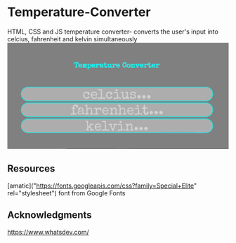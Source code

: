 # Temperature-Converter
HTML, CSS and JS temperature converter- converts the user's input into celcius, fahrenheit and kelvin simultaneously
<img src="screenshot.png" alt="screenshot">
## Resources
[amatic]("https://fonts.googleapis.com/css?family=Special+Elite" rel="stylesheet") font from Google Fonts 
## Acknowledgments
https://www.whatsdev.com/
